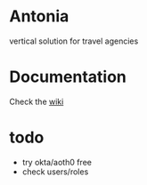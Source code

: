 # Antonia

vertical solution for travel agencies 

# Documentation

Check the [wiki](https://github.com/miguelperezcolom/antonia/wiki)


# todo

- try okta/aoth0 free
- check users/roles


